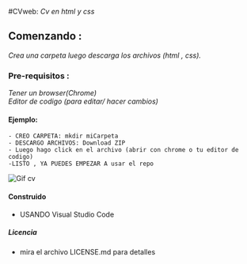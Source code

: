 #CVweb:
 _Cv en html y css_

## Comenzando :
_Crea una carpeta luego descarga los archivos (html , css)._ 
 

### Pre-requisitos :
_Tener un browser(Chrome)_   
_Editor de codigo (para editar/ hacer cambios)_


#### Ejemplo:
```
- CREO CARPETA: mkdir miCarpeta   
- DESCARGO ARCHIVOS: Download ZIP  
- Luego hago click en el archivo (abrir con chrome o tu editor de codigo)  
-LISTO , YA PUEDES EMPEZAR A usar el repo
```


![Gif cv](https://github.com/alexandrajimenezc/cvweb/blob/master/cvweb.gif)  


  





#### Construido 
 - USANDO Visual Studio Code  


##### Licencia 
 - mira el archivo LICENSE.md para detalles

